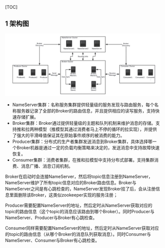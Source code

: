[TOC]

## 1 架构图

![](media/架构图.png)

- NameServer集群：名称服务集群提供轻量级的服务发现与路由服务，每个名称服务器记录了全部的Broker的路由信息，并且提供相应的读写服务，支持快速存储扩展。
- Broker集群：Broker通过提供轻量级的主题和队列机制来维护消息的存储。支持推和拉两种模型（推模型其通过消费者马上不停的循环的拉实现），并提供了强大的平滑峰值保证其在原始事件顺序的被消费的能力。
- Producer集群：分布式的生产者集群发送消息到Broker集群，具体选择哪一个Broker机器是通过一定的负载均衡策略来决定的，发送消息中支持故障快速恢复。
- Consumer集群：消费者集群，在推和拉模型中支持分布式部署。支持集群消费、消息广播、消息订阅机制。

Broker在启动时会连接NameServer，然后将topic信息注册到NameServer，NameServer维护了所有topic信息对应的Broker路由信息。Broker与NameServer之间是有心跳检查的，NameServer发现Broker挂了后，会从注册信息里面删除该Broker，这类似zookeeper实现的服务注册；

Producer需要配置NameServer的地址，然后定时从NameServer获取对应的topic的路由信息（这个topic的消息应该路由到哪个Broker）。同时Producer与NameServer、Producer与Broker有心跳检查。

Consumer同样需要配置NameServer的地址，然后定时从NameServer获取对应的topic的路由信息（从哪个Broker的消息队列获取消息）。同时Consumer与NameServer、Consumer与Broker有心跳检查。
